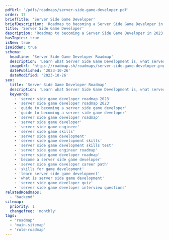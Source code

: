 ```yaml
---
pdfUrl: '/pdfs/roadmaps/server-side-game-developer.pdf'
order: 17
briefTitle: 'Server Side Game Developer'
briefDescription: 'Roadmap to becoming a Server Side Game Developer in 2023'
title: 'Server Side Game Developer'
description: 'Roadmap to becoming a Server Side Game Developer in 2023'
hasTopics: true
isNew: true
isHidden: true
schema:
  headline: 'Server Side Game Developer Roadmap'
  description: 'Learn what Server Side Game Development is, what server side game developers do and how to become one using our community-driven roadmap.'
  imageUrl: 'https://roadmap.sh/roadmaps/server-side-game-developer.png'
  datePublished: '2023-10-26'
  dateModified: '2023-10-26'
seo:
  title: 'Server Side Game Developer Roadmap'
  description: 'Learn what Server Side Game Development is, what server side game developers do and how to become one using our community-driven roadmap.'
  keywords:
    - 'server side game developer roadmap 2023'
    - 'server side game developer roadmap 2023'
    - 'guide to becoming a server side game developer'
    - 'guide to becoming a server side game developer'
    - 'server side game developer roadmap'
    - 'server side game developer'
    - 'server side game engineer'
    - 'server side game skills'
    - 'server side game development'
    - 'server side game development skills'
    - 'server side game development skills test'
    - 'server side game engineer roadmap'
    - 'server side game developer roadmap'
    - 'become a server side game developer'
    - 'server side game developer career path'
    - 'skills for game development'
    - 'learn server side game development'
    - 'what is server side game development'
    - 'server side game developer quiz'
    - 'server side game developer interview questions'
relatedRoadmaps:
  - 'backend'
sitemap:
  priority: 1
  changefreq: 'monthly'
tags:
  - 'roadmap'
  - 'main-sitemap'
  - 'role-roadmap'
---
```

